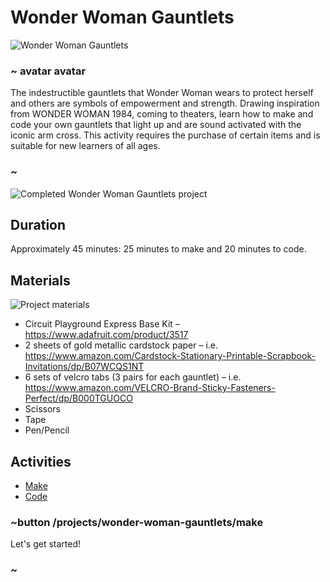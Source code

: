 # Wonder Woman Gauntlets 

![Wonder Woman Gauntlets](/static/cp/projects/wonder-woman-gauntlets/ww-bracers.png)

### ~ avatar avatar

The indestructible gauntlets that Wonder Woman wears to protect herself and others are symbols of empowerment and strength. Drawing inspiration from WONDER WOMAN 1984, coming to theaters, learn how to make and code your own gauntlets that light up and are sound activated with the iconic arm cross. This activity requires the purchase of certain items and is suitable for new learners of all ages.

### ~

![Completed Wonder Woman Gauntlets project](/static/cp/projects/wonder-woman-gauntlets/final-project.jpg)

## Duration

Approximately 45 minutes: 25 minutes to make and 20 minutes to code.

## Materials 

![Project materials](/static/cp/projects/wonder-woman-gauntlets/materials.jpg)

* Circuit Playground Express Base Kit – https://www.adafruit.com/product/3517
* 2 sheets of gold metallic cardstock paper – i.e. https://www.amazon.com/Cardstock-Stationary-Printable-Scrapbook-Invitations/dp/B07WCQS1NT
* 6 sets of velcro tabs (3 pairs for each gauntlet) – i.e. https://www.amazon.com/VELCRO-Brand-Sticky-Fasteners-Perfect/dp/B000TGUOCO
* Scissors
* Tape
* Pen/Pencil

## Activities

* [Make](/projects/wonder-woman-gauntlets/make)
* [Code](/projects/wonder-woman-gauntlets/code)

### ~button /projects/wonder-woman-gauntlets/make

Let's get started!

### ~